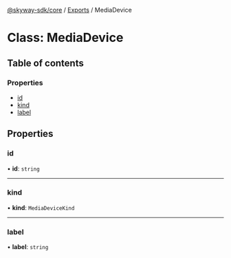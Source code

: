 [@skyway-sdk/core](../README.md) / [Exports](../modules.md) / MediaDevice

# Class: MediaDevice

## Table of contents

### Properties

- [id](MediaDevice.md#id)
- [kind](MediaDevice.md#kind)
- [label](MediaDevice.md#label)

## Properties

### id

• **id**: `string`

___

### kind

• **kind**: `MediaDeviceKind`

___

### label

• **label**: `string`
